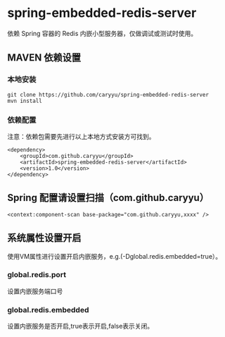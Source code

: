 # spring-embedded-redis-server
依赖 Spring 容器的 Redis 内嵌小型服务器，仅做调试或测试时使用。 
## MAVEN 依赖设置
### 本地安装
```
git clone https://github.com/caryyu/spring-embedded-redis-server
mvn install
```
### 依赖配置
注意：依赖包需要先进行以上本地方式安装方可找到。
```
<dependency>
    <groupId>com.github.caryyu</groupId>
    <artifactId>spring-embedded-redis-server</artifactId>
    <version>1.0</version>
</dependency>
```
## Spring 配置请设置扫描（com.github.caryyu）
```
<context:component-scan base-package="com.github.caryyu,xxxx" />
```
## 系统属性设置开启
使用VM属性进行设置开启内嵌服务，e.g.(-Dglobal.redis.embedded=true）。  
### global.redis.port
设置内嵌服务端口号
### global.redis.embedded
设置内嵌服务是否开启,true表示开启,false表示关闭。